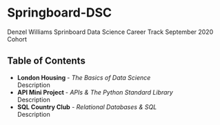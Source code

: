 # Springboard-DSC
Denzel Williams 
Sprinboard Data Science Career Track 
September 2020 Cohort

<h2> Table of Contents </h2>
<ul>
  <li> <b>London Housing </b> - <i> The Basics of Data Science </i> <br /> Description </li>
  
  <li> <b>API Mini Project </b> - <i>APIs & The Python Standard Library</i> <br /> Description </li>
  
  <li> <b>SQL Country Club</b> - <i> Relational Databases & SQL </i> <br /> Description </li>


   
</ul>
